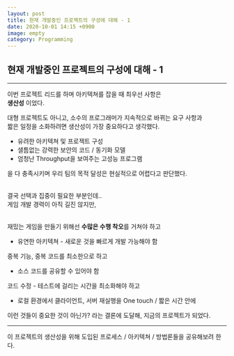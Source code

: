 ```yaml
---
layout: post
title: 현재 개발중인 프로젝트의 구성에 대해 - 1
date: 2020-10-01 14:15 +0900
image: empty
category: Programming
---
```


## 현재 개발중인 프로젝트의 구성에 대해 - 1

---

이번 프로젝트 리드를 하며 아키텍쳐를 잡을 때 최우선 사항은  
<strong>생산성</strong> 이었다.

대형 프로젝트도 아니고, 소수의 프로그래머가 지속적으로 바뀌는 요구 사항과   
짧은 일정을 소화하려면 생산성이 가장 중요하다고 생각했다.  

* 유려한 아키텍쳐 및 프로젝트 구성
* 샐틈없는 강력한 보안의 코드 / 동기화 모델
* 엄청난 Throughput을 보여주는 고성능 프로그램

을 다 충족시키며 우리 팀의 목적 달성은 현실적으로 어렵다고 판단했다.  
<br>

결국 선택과 집중이 필요한 부분인데..  
게임 개발 경력이 아직 길진 않지만,  
<br>

재밌는 게임을 만들기 위해선 <b>수많은 수행 착오</b>를 거쳐야 하고  
 * 유연한 아키텍쳐 - 새로운 것을 빠르게 개발 가능해야 함

중복 기능, 중복 코드를 최소한으로 하고  
 * 소스 코드를 공유할 수 있어야 함

코드 수정 - 테스트에 걸리는 시간을 최소화해야 하고
 * 로컬 환경에서 클라이언트, 서버 재실행을 One touch / 짧은 시간 안에

이런 것들이 중요한 것이 아닌가? 라는 결론에 도달해, 지금의 프로젝트가 되었다.


---
이 프로젝트의 생산성을 위해 도입된 프로세스 / 아키텍쳐 / 방법론들을 공유해보려 한다.